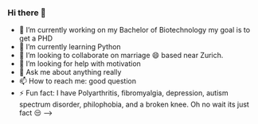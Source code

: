 ### Hi there 👋

- 🔭 I’m currently working on my Bachelor of Biotechnology my goal is to get a PHD
- 🌱 I’m currently learning Python
- 👯 I’m looking to collaborate on marriage 😄 based near Zurich.
- 🤔 I’m looking for help with motivation
- 💬 Ask me about anything really
- 📫 How to reach me: good question
- ⚡ Fun fact: I have Polyarthritis, fibromyalgia, depression, autism spectrum disorder, philophobia, and a broken knee. Oh no wait its just fact 😒
-->
  
